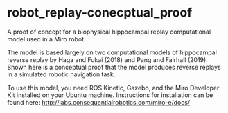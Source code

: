 # robot_replay-conecptual_proof
A proof of concept for a biophysical hippocampal replay computational model used in a Miro robot.

The model is based largely on two computational models of hippocampal reverse replay by Haga and Fukai (2018) and Pang and Fairhall (2019). Shown here is a conceptual proof that the model produces reverse replays in a simulated robotic navigation task.

To use this model, you need ROS Kinetic, Gazebo, and the Miro Developer Kit installed on your Ubuntu machine. Instructions for installation can be found here: http://labs.consequentialrobotics.com/miro-e/docs/
